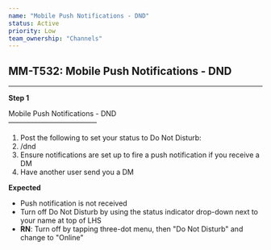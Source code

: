 ```yaml
---
name: "Mobile Push Notifications - DND"
status: Active
priority: Low
team_ownership: "Channels"
---
```


## MM-T532: Mobile Push Notifications - DND

---

**Step 1**

Mobile Push Notifications - DND\
–––––––––––––––––––––––––

1. Post the following to set your status to Do Not Disturb:
2. /dnd
3. Ensure notifications are set up to fire a push notification if you receive a DM
4. Have another user send you a DM

**Expected**

- Push notification is not received
- Turn off Do Not Disturb by using the status indicator drop-down next to your name at top of LHS
- **RN**: Turn off by tapping three-dot menu, then "Do Not Disturb" and change to "Online"
